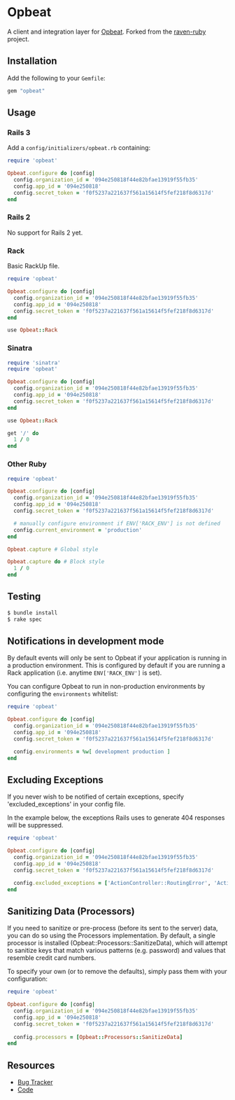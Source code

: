 # Opbeat

<!-- [![Build Status](https://secure.travis-ci.org/opbeat/opbeat_ruby-ruby.png?branch=master)](http://travis-ci.org/opbeat/opbeat_ruby-ruby) -->

A client and integration layer for [Opbeat](https://opbeat.com). Forked from the [raven-ruby](https://github.com/getsentry/raven-ruby) project.


## Installation

Add the following to your `Gemfile`:

```ruby
gem "opbeat"
```

<!-- Or install manually
```bash
$ gem install sentry-opbeat_ruby
```
 -->
## Usage

### Rails 3

Add a `config/initializers/opbeat.rb` containing:

```ruby
require 'opbeat'

Opbeat.configure do |config|
  config.organization_id = '094e250818f44e82bfae13919f55fb35'
  config.app_id = '094e250818'
  config.secret_token = 'f0f5237a221637f561a15614f5fef218f8d6317d'
end
```

### Rails 2

No support for Rails 2 yet.

### Rack

Basic RackUp file.

```ruby
require 'opbeat'

Opbeat.configure do |config|
  config.organization_id = '094e250818f44e82bfae13919f55fb35'
  config.app_id = '094e250818'
  config.secret_token = 'f0f5237a221637f561a15614f5fef218f8d6317d'
end

use Opbeat::Rack
```

### Sinatra

```ruby
require 'sinatra'
require 'opbeat'

Opbeat.configure do |config|
  config.organization_id = '094e250818f44e82bfae13919f55fb35'
  config.app_id = '094e250818'
  config.secret_token = 'f0f5237a221637f561a15614f5fef218f8d6317d'
end

use Opbeat::Rack

get '/' do
  1 / 0
end
```

### Other Ruby

```ruby
require 'opbeat'

Opbeat.configure do |config|
  config.organization_id = '094e250818f44e82bfae13919f55fb35'
  config.app_id = '094e250818'
  config.secret_token = 'f0f5237a221637f561a15614f5fef218f8d6317d'

  # manually configure environment if ENV['RACK_ENV'] is not defined
  config.current_environment = 'production'
end

Opbeat.capture # Global style

Opbeat.capture do # Block style
  1 / 0
end
```

## Testing

```bash
$ bundle install
$ rake spec
```

## Notifications in development mode

By default events will only be sent to Opbeat if your application is running in a production environment. This is configured by default if you are running a Rack application (i.e. anytime `ENV['RACK_ENV']` is set).

You can configure Opbeat to run in non-production environments by configuring the `environments` whitelist:

```ruby
require 'opbeat'

Opbeat.configure do |config|
  config.organization_id = '094e250818f44e82bfae13919f55fb35'
  config.app_id = '094e250818'
  config.secret_token = 'f0f5237a221637f561a15614f5fef218f8d6317d'

  config.environments = %w[ development production ]
end
```

## Excluding Exceptions

If you never wish to be notified of certain exceptions, specify 'excluded_exceptions' in your config file.

In the example below, the exceptions Rails uses to generate 404 responses will be suppressed.

```ruby
require 'opbeat'

Opbeat.configure do |config|
  config.organization_id = '094e250818f44e82bfae13919f55fb35'
  config.app_id = '094e250818'
  config.secret_token = 'f0f5237a221637f561a15614f5fef218f8d6317d'

  config.excluded_exceptions = ['ActionController::RoutingError', 'ActiveRecord::RecordNotFound']
end
```

## Sanitizing Data (Processors)

If you need to sanitize or pre-process (before its sent to the server) data, you can do so using the Processors
implementation. By default, a single processor is installed (Opbeat::Processors::SanitizeData), which will attempt to
sanitize keys that match various patterns (e.g. password) and values that resemble credit card numbers.

To specify your own (or to remove the defaults), simply pass them with your configuration:

```ruby
require 'opbeat'

Opbeat.configure do |config|
  config.organization_id = '094e250818f44e82bfae13919f55fb35'
  config.app_id = '094e250818'
  config.secret_token = 'f0f5237a221637f561a15614f5fef218f8d6317d'
  
  config.processors = [Opbeat::Processors::SanitizeData]
end
```

## Resources

* [Bug Tracker](http://github.com/opbeat/opbeat_ruby/issues)
* [Code](http://github.com/opbeat/opbeat_ruby)

